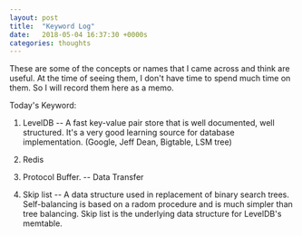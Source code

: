 ```yaml
---
layout: post
title:  "Keyword Log"
date:   2018-05-04 16:37:30 +0000s
categories: thoughts
---
```


These are some of the concepts or names that I came across and think are useful. At the time of seeing them, I don't have time to spend much time on them. So I will record them here as a memo. 

Today's Keyword:

1. LevelDB -- A fast key-value pair store that is well documented, well structured. It's a very good learning source for database implementation. (Google, Jeff Dean, Bigtable, LSM tree)

2. Redis

3. Protocol Buffer. -- Data Transfer 

4. Skip list -- A data structure used in replacement of binary search trees. Self-balancing is based on a radom procedure and is much simpler than tree balancing. Skip list is the underlying data structure for LevelDB's memtable. 
